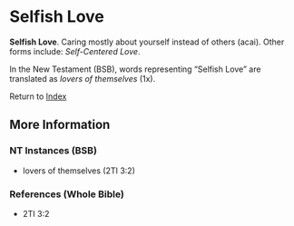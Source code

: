 # Selfish Love
**Selfish Love**. 
Caring mostly about yourself instead of others (acai). 
Other forms include: 
*Self-Centered Love*. 




In the New Testament (BSB), words representing “Selfish Love” are translated as 
*lovers of themselves* (1x). 


Return to [Index](00-Index.md)

## More Information

### NT Instances (BSB)

* lovers of themselves (2TI 3:2)



### References (Whole Bible)

* 2TI 3:2



